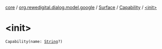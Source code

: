 [core](../../../index.md) / [org.rewedigital.dialog.model.google](../../index.md) / [Surface](../index.md) / [Capability](index.md) / [&lt;init&gt;](./-init-.md)

# &lt;init&gt;

`Capability(name: `[`String`](https://kotlinlang.org/api/latest/jvm/stdlib/kotlin/-string/index.html)`?)`